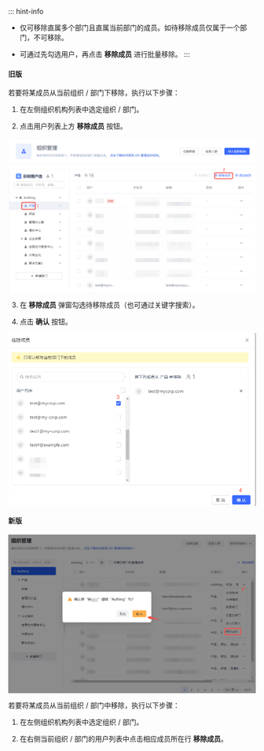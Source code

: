 
::: hint-info
* 仅可移除直属多个部门且直属当前部门的成员。如待移除成员仅属于一个部门，不可移除。

* 可通过先勾选用户，再点击 **移除成员** 进行批量移除。
:::

#### 旧版

若要将某成员从当前组织 / 部门下移除，执行以下步骤：

1. 在左侧组织机构列表中选定组织 / 部门。

2. 点击用户列表上方 **移除成员** 按钮。

<img src="../../images/remove-employee-old1.png" style="display:block;margin: 0 auto;">

3. 在 **移除成员** 弹窗勾选待移除成员（也可通过关键字搜索）。

4. 点击 **确认** 按钮。

<img src="../../images/remove-employee-old2.png" style="display:block;margin: 0 auto;">

#### 新版

<img src="../../images/remove-employee.png" style="display:block;margin: 0 auto;">

若要将某成员从当前组织 / 部门中移除，执行以下步骤：

1. 在左侧组织机构列表中选定组织 / 部门。

2. 在右侧当前组织 / 部门的用户列表中点击相应成员所在行 **移除成员**。